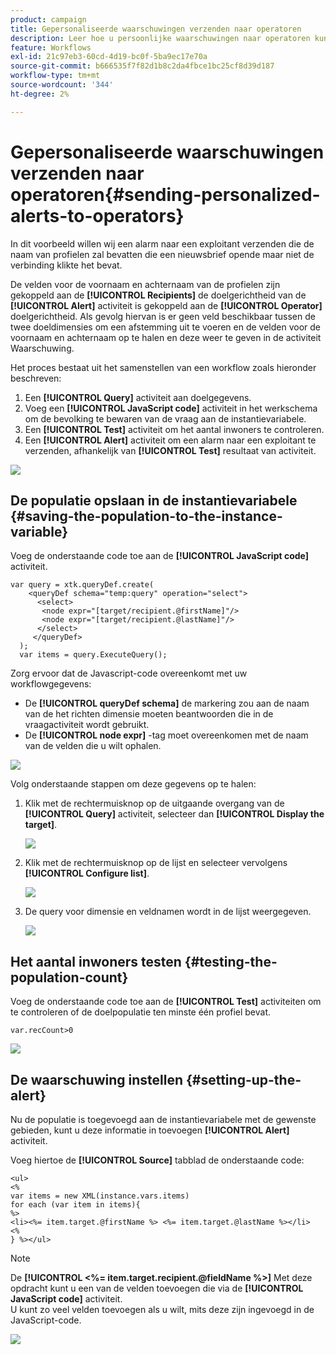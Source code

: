 ```yaml
---
product: campaign
title: Gepersonaliseerde waarschuwingen verzenden naar operatoren
description: Leer hoe u persoonlijke waarschuwingen naar operatoren kunt sturen
feature: Workflows
exl-id: 21c97eb3-60cd-4d19-bc0f-5ba9ec17e70a
source-git-commit: b666535f7f82d1b8c2da4fbce1bc25cf8d39d187
workflow-type: tm+mt
source-wordcount: '344'
ht-degree: 2%

---
```


# Gepersonaliseerde waarschuwingen verzenden naar operatoren{#sending-personalized-alerts-to-operators}



In dit voorbeeld willen wij een alarm naar een exploitant verzenden die de naam van profielen zal bevatten die een nieuwsbrief opende maar niet de verbinding klikte het bevat.

De velden voor de voornaam en achternaam van de profielen zijn gekoppeld aan de **[!UICONTROL Recipients]** de doelgerichtheid van de **[!UICONTROL Alert]** activiteit is gekoppeld aan de **[!UICONTROL Operator]** doelgerichtheid. Als gevolg hiervan is er geen veld beschikbaar tussen de twee doeldimensies om een afstemming uit te voeren en de velden voor de voornaam en achternaam op te halen en deze weer te geven in de activiteit Waarschuwing.

Het proces bestaat uit het samenstellen van een workflow zoals hieronder beschreven:

1. Een **[!UICONTROL Query]** activiteit aan doelgegevens.
1. Voeg een **[!UICONTROL JavaScript code]** activiteit in het werkschema om de bevolking te bewaren van de vraag aan de instantievariabele.
1. Een **[!UICONTROL Test]** activiteit om het aantal inwoners te controleren.
1. Een **[!UICONTROL Alert]** activiteit om een alarm naar een exploitant te verzenden, afhankelijk van **[!UICONTROL Test]** resultaat van activiteit.

![](assets/uc_operator_1.png)

## De populatie opslaan in de instantievariabele {#saving-the-population-to-the-instance-variable}

Voeg de onderstaande code toe aan de **[!UICONTROL JavaScript code]** activiteit.

```
var query = xtk.queryDef.create(  
    <queryDef schema="temp:query" operation="select">  
      <select>  
       <node expr="[target/recipient.@firstName]"/>  
       <node expr="[target/recipient.@lastName]"/>  
      </select>  
     </queryDef>  
  );  
  var items = query.ExecuteQuery();
```

Zorg ervoor dat de Javascript-code overeenkomt met uw workflowgegevens:

* De **[!UICONTROL queryDef schema]** de markering zou aan de naam van de het richten dimensie moeten beantwoorden die in de vraagactiviteit wordt gebruikt.
* De **[!UICONTROL node expr]** -tag moet overeenkomen met de naam van de velden die u wilt ophalen.

![](assets/uc_operator_3.png)

Volg onderstaande stappen om deze gegevens op te halen:

1. Klik met de rechtermuisknop op de uitgaande overgang van de **[!UICONTROL Query]** activiteit, selecteer dan **[!UICONTROL Display the target]**.

   ![](assets/uc_operator_4.png)

1. Klik met de rechtermuisknop op de lijst en selecteer vervolgens **[!UICONTROL Configure list]**.

   ![](assets/uc_operator_5.png)

1. De query voor dimensie en veldnamen wordt in de lijst weergegeven.

   ![](assets/uc_operator_6.png)

## Het aantal inwoners testen {#testing-the-population-count}

Voeg de onderstaande code toe aan de **[!UICONTROL Test]** activiteiten om te controleren of de doelpopulatie ten minste één profiel bevat.

```
var.recCount>0
```

![](assets/uc_operator_7.png)

## De waarschuwing instellen {#setting-up-the-alert}

Nu de populatie is toegevoegd aan de instantievariabele met de gewenste gebieden, kunt u deze informatie in toevoegen **[!UICONTROL Alert]** activiteit.

Voeg hiertoe de **[!UICONTROL Source]** tabblad de onderstaande code:

```
<ul>
<%
var items = new XML(instance.vars.items)
for each (var item in items){
%>
<li><%= item.target.@firstName %> <%= item.target.@lastName %></li>
<%
} %></ul>
```

>[!NOTE]
>
>De **[!UICONTROL <%= item.target.recipient.@fieldName %>]** Met deze opdracht kunt u een van de velden toevoegen die via de **[!UICONTROL JavaScript code]** activiteit.\
>U kunt zo veel velden toevoegen als u wilt, mits deze zijn ingevoegd in de JavaScript-code.

![](assets/uc_operator_8.png)
